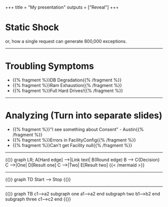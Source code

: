 +++
title = "My presentation"
outputs = ["Reveal"]
+++

# Static Shock
or, how a single request can generate 800,000 exceptions.

---
# Troubling Symptoms
- {{% fragment %}}DB Degradation{{% /fragment %}}
- {{% fragment %}}Ram Exhaustion{{% /fragment %}}
- {{% fragment %}}Full Hard Drives!{{% /fragment %}}


---
# Analyzing (Turn into separate slides)
- {{% fragment %}}"I see something about Consent" - Austin{{% /fragment %}}
- {{% fragment %}}Errors in FacilityConfig{{% /fragment %}}
- {{% fragment %}}Can't get Facility null{{% /fragment %}}

---
{{<mermaid align="left">}}
graph LR;
  A[Hard edge] -->|Link text| B(Round edge)
  B --> C{Decision}
  C -->|One| D[Result one]
  C -->|Two| E[Result two]
{{< /mermaid >}}

---
{{<mermaid>}}
  graph TD
  Start --> Stop
{{</mermaid>}}

---
{{<mermaid>}}
graph TB
c1-->a2
subgraph one
a1-->a2
end
subgraph two
b1-->b2
end
subgraph three
c1-->c2
end
{{</mermaid>}}
